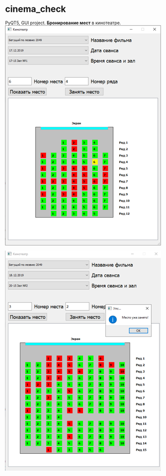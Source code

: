 # cinema_check
PyQT5, GUI project. **Бронирование мест** в кинотеатре.
![](pic1.png "Бронирование")

![](pic2.png "Занятое место")
